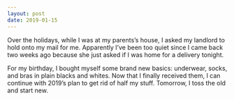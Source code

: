 ```yaml
---
layout: post
date: 2019-01-15
---
```


Over the holidays, while I was at my parents’s house, I asked my landlord to hold onto my mail for me. Apparently I’ve been too quiet since I came back two weeks ago because she just asked if I was home for a delivery tonight. 

For my birthday, I bought myself some brand new basics: underwear, socks, and bras in plain blacks and whites. Now that I finally received them, I can continue with 2019’s plan to get rid of half my stuff. Tomorrow, I toss the old and start new. 
